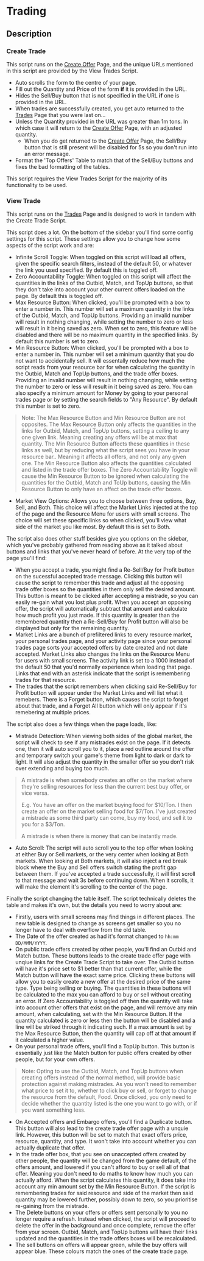 # Trading

## Description

### Create Trade

This script runs on the [Create Offer](https://politicsandwar.com/nation/trade/create/) Page, and the unique URLs mentioned in this script are provided by the View Trades Script.

- Auto scrolls the form to the centre of your page.
- Fill out the Quantity and Price of the form **if** it is provided in the URL.
- Hides the Sell/Buy button that is not specified in the URL **if** one is provided in the URL.
- When trades are successfully created, you get auto returned to the [Trades](https://politicsandwar.com/index.php?id=90&display=world&resource1=food&buysell=&ob=price&od=ASC&maximum=100&minimum=0&search=Go) Page that you were last on...
- Unless the Quantity provided in the URL was greater than 1m tons. In which case it will return to the [Create Offer](https://politicsandwar.com/nation/trade/create/) Page, with an adjusted quantity.
  - When you do get returned to the [Create Offer](https://politicsandwar.com/nation/trade/create/) Page, the Sell/Buy button that is still present will be disabled for 5s so you don't run into an error message.
- Format the 'Top Offers' Table to match that of the Sell/Buy buttons and fixes the bad formatting of the tables.

This script requires the View Trades Script for the majority of its functionality to be used.

### View Trade

This script runs on the [Trades](https://politicsandwar.com/index.php?id=90&display=world&resource1=food&buysell=&ob=price&od=ASC&maximum=100&minimum=0&search=Go) Page and is designed to work in tandem with the Create Trade Script.

This script does a lot. On the bottom of the sidebar you'll find some config settings for this script. These settings allow you to change how some aspects of the script work and are:
- Infinite Scroll Toggle: When toggled on this script will load all offers, given the specific search filters, instead of the default 50, or whatever the link you used specified. By default this is toggled off.
- Zero Accountability Toggle: When toggled on this script will affect the quantities in the links of the Outbid, Match, and TopUp buttons, so that they don't take into account your other current offers loaded on the page. By default this is toggled off.
- Max Resource Button: When clicked, you'll be prompted with a box to enter a number in. This number will set a maximum quantity in the links of the Outbid, Match, and TopUp buttons. Providing an invalid number will result in nothing changing, while setting the number to zero or less will result in it being saved as zero. When set to zero, this feature will be disabled and there will be no maximum quantity in the specified links. By default this number is set to zero.
- Min Resource Button: When clicked, you'll be prompted with a box to enter a number in. This number will set a minimum quantity that you do not want to accidentally sell. It will essentally reduce how much the script reads from your resource bar for when calculating the quantity in the Outbid, Match and TopUp buttons, and the trade offer boxes. Providing an invalid number will result in nothing changing, while setting the number to zero or less will result in it being saved as zero. You can also specify a minimum amount for Money by going to your personal trades page or by setting the search fields to "Any Resource". By default this number is set to zero.
> Note: The Max Resource Button and Min Resource Button are not opposites. The Max Resource Button only affects the quantities in the links for Outbid, Match, and TopUp buttons, setting a ceiling to any one given link. Meaning creating any offers will be at max that quantity. The Min Resource Button affects these quantities in these links as well, but by reducing what the script sees you have in your resource bar.. Meaning it affects all offers, and not only any given one. The Min Resource Button also affects the quantities calculated and listed in the trade offer boxes. The Zero Accountability Toggle will cause the Min Resource Button to be ignored when calculating the quantities for the Outbid, Match and ToUp buttons, causing the Min Resource Button to only have an affect on the trade offer boxes.
- Market View Options: Allows you to choose between three options, Buy, Sell, and Both. This choice will affect the Market Links injected at the top of the page and the Resource Menu for users with small screens. The choice will set these specific links so when clicked, you'll view what side of the market you like most. By default this is set to Both.

The script also does other stuff besides give you options on the sidebar, which you've probably gathered from reading above as it talked about buttons and links that you've never heard of before. At the very top of the page you'll find:
- When you accept a trade, you might find a Re-Sell/Buy for Profit button on the sucessful accepted trade message. Clicking this button will cause the script to remember this trade and adjust all the opposing trade offer boxes so the quantities in them only sell the desired amount. This button is meant to be clicked after accepting a mistrade, so you can easily re-gain what you lost plus profit. When you accept an opposing offer, the script will automatically subtract that amount and calculate how much profit you just made. If this quantity is greater than the remembered quantity then a  Re-Sell/Buy for Profit button will also be displayed but only for the remaining quantity.
- Market Links are a bunch of prefiltered links to every resource market, your personal trades page, and your activity page since your personal trades page sorts your accepted offers by date created and not date accepted. Market Links also changes the links on the Resource Menu for users with small screens. The activity link is set to a 1000 instead of the default 50 that you'd normally experience when loading that page. Links that end with an asterisk indicate that the script is remembering trades for that resource.
- The trades that the script remembers when clicking said Re-Sell/Buy for Profit button will appear under the Market Links and will list what it remebers. There is a Forget button, which causes the script to forget about that trade, and a Forget All button which will only appear if it's remebering at multiple prices.

The script also does a few things when the page loads, like:
- Mistrade Detection: When viewing both sides of the global market, the script will check to see if any mistrades exist on the page. If it detects one, then it will auto scroll you to it, place a red outline around the offer and temporary switch your game's theme from light to dark or dark to light. It will also adjust the quantity in the smaller offer so you don't risk over extending and buying too much.
> A mistrade is when somebody creates an offer on the market where they're selling resources for less than the current best buy offer, or vice versa.
> 
> E.g. You have an offer on the market buying food for $10/Ton. I then create an offer on the market selling food for $7/Ton. I've just created a mistrade as some third party can come, buy my food, and sell it to you for a $3/Ton.
> 
> A mistrade is when there is money that can be instantly made.
- Auto Scroll: The script will auto scroll you to the top offer when looking at either Buy or Sell markets, or the very center when looking at Both markets. When looking at Both markets, it will also inject a red break block where the Buy and Sell offers switch stating the profit gap between them. If you've accepted a trade successfully, it will first scroll to that message and wait 3s before continuing down. When it scrolls, it will make the element it's scrolling to the center of the page.

Finally the script changing the table itself. The script technically deletes the table and makes it's own, but the details you need to worry about are:
- Firstly, users with small screens may find things in different places. The new table is designed to change as screens get smaller so you no longer have to deal with overflow from the old table.
- The Date of the offer created as had it's format changed to `hh:mm DD/MMM/YYYY`.
- On public trade offers created by other people, you'll find an Outbid and Match button. These buttons leads to the create trade offer page with unqiue links for the Create Trade Script to take over. The Outbid button will have it's price set to $1 better than that current offer, while the Match button will have the exact same price. Clicking these buttons will allow you to easily create a new offer at the desired price of the same type. Type being selling or buying. The quantities in these buttons will be calculated to the max you can afford to buy or sell without creating an error. If Zero Accountability is toggled off then the quantity will take into account other offers that exist on the page, and will remove any min amount, when calculating, set with the Min Resource Button. If the quantity calculated is zero or less then the button will be disabled and a line will be striked through it indicating such. If a max amount is set by the Max Resource Button, then the quantity will cap off at that amount if it calculated a higher value.
- On your personal trade offers, you'll find a TopUp button. This button is essentially just like the Match button for public offers created by other people, but for your own offers.
> Note: Opting to use the Outbid, Match, and TopUp buttons when creating offers instead of the normal method, will provide basic protection against making mistrades. As you won't need to remember what price to set it to, whether to click buy or sell, or forget to change the resource from the default, Food. Once clicked, you only need to decide whether the quantity listed is the one you want to go with, or if you want something less.
- On Accepted offers and Embargo offers, you'll find a Duplicate button. This button will also lead to the create trade offer page with a unquie link. However, this button will be set to match that exact offers price, resource, quantity, and type. It won't take into account whether you can actually duplicate that offer.
- In the trade offer box, that you see on unaccepted offers created by other people, the quantity will be changed from the game default, of the offers amount, and lowered if you can't afford to buy or sell all of that offer. Meaning you don't need to do maths to know how much you can actually afford. When the script calculates this quantity, it does take into account any min amount set by the Min Resource Button. If the script is remembering trades for said resource and side of the market then said quantity may be lowered further, possibly down to zero, so you prioritise re-gaining from the mistrade.
- The Delete buttons on your offers or offers sent personally to you no longer require a refresh. Instead when clicked, the script will proceed to delete the offer in the background and once complete, remove the offer from your screen. Outbid, Match, and TopUp buttons will have their links updated and the quantities in the trade offers boxes will be recalculated.
- The sell buttons on offers will appear green, while the buy offers will appear blue. These colours match the ones of the create trade page.
